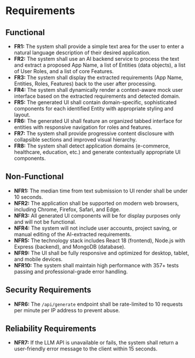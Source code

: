 # Requirements

## Functional

- **FR1:** The system shall provide a simple text area for the user to enter a natural language description of their desired application.
- **FR2:** The system shall use an AI backend service to process the text and extract a proposed App Name, a list of Entities (data objects), a list of User Roles, and a list of core Features.
- **FR3:** The system shall display the extracted requirements (App Name, Entities, Roles, Features) back to the user after processing.
- **FR4:** The system shall dynamically render a context-aware mock user interface based on the extracted requirements and detected domain.
- **FR5:** The generated UI shall contain domain-specific, sophisticated components for each identified Entity with appropriate styling and layout.
- **FR6:** The generated UI shall feature an organized tabbed interface for entities with responsive navigation for roles and features.
- **FR7:** The system shall provide progressive content disclosure with collapsible sections and improved visual hierarchy.
- **FR8:** The system shall detect application domains (e-commerce, healthcare, education, etc.) and generate contextually appropriate UI components.

## Non-Functional

- **NFR1:** The median time from text submission to UI render shall be under 10 seconds.
- **NFR2:** The application shall be supported on modern web browsers, including Chrome, Firefox, Safari, and Edge.
- **NFR3:** All generated UI components will be for display purposes only and will not be functional.
- **NFR4:** The system will not include user accounts, project saving, or manual editing of the AI-extracted requirements.
- **NFR5:** The technology stack includes React 18 (frontend), Node.js with Express (backend), and MongoDB (database).
- **NFR9:** The UI shall be fully responsive and optimized for desktop, tablet, and mobile devices.
- **NFR10:** The system shall maintain high performance with 357+ tests passing and professional-grade error handling.

## Security Requirements

- **NFR6:** The `/api/generate` endpoint shall be rate-limited to 10 requests per minute per IP address to prevent abuse.

## Reliability Requirements

- **NFR7:** If the LLM API is unavailable or fails, the system shall return a user-friendly error message to the client within 15 seconds.
